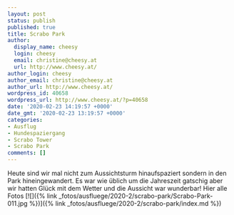 ```yaml
---
layout: post
status: publish
published: true
title: Scrabo Park
author:
  display_name: cheesy
  login: cheesy
  email: christine@cheesy.at
  url: http://www.cheesy.at/
author_login: cheesy
author_email: christine@cheesy.at
author_url: http://www.cheesy.at/
wordpress_id: 40658
wordpress_url: http://www.cheesy.at/?p=40658
date: '2020-02-23 14:19:57 +0000'
date_gmt: '2020-02-23 13:19:57 +0000'
categories:
- Ausflug
- Hundespaziergang
- Scrabo Tower
- Scrabo Park
comments: []
---
```

Heute sind wir mal nicht zum Aussichtsturm hinaufspaziert sondern in den Park hineingewandert. Es war wie üblich um die Jahreszeit gatschig aber wir hatten Glück mit dem Wetter und die Aussicht war wunderbar!
Hier alle Fotos
[![]({% link _fotos/ausfluege/2020-2/scrabo-park/Scrabo-Park-011.jpg %})]({% link _fotos/ausfluege/2020-2/scrabo-park/index.md %})
